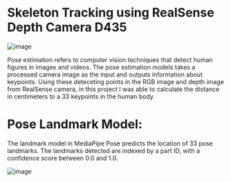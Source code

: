 # Skeleton Tracking using RealSense Depth Camera D435

![image](https://user-images.githubusercontent.com/50642442/134936895-477be5c3-db1f-4577-990d-33807c6cbb6b.png)

Pose estimation refers to computer vision techniques that detect human figures in images and videos.
The pose estimation models takes a processed camera image as the input and outputs information about keypoints.
Using these deteceting points in the RGB image and depth image from RealSense camera, in this project I was able to calculate the distance in centimeters to a 33 keypoints in the human body.

# Pose Landmark Model:
The landmark model in MediaPipe Pose predicts the location of 33 pose landmarks.
The landmarks detected are indexed by a part ID, with a confidence score between 0.0 and 1.0. 

![image](https://user-images.githubusercontent.com/50642442/134937772-571f00d8-bfb6-455c-89c5-7fe8246e8f69.png)
























